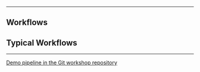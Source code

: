 
---

## Workflows

## Typical Workflows

---

[Demo pipeline in the Git workshop repository](https://github.com/bstachmann/git-workshop/actions)


